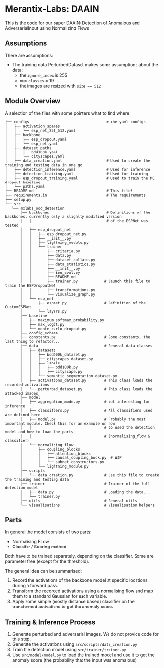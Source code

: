 # Merantix-Labs: DAAIN 

This is the code for our paper DAAIN: Detection of Anomalous and AdversarialInput using Normalizing Flows

## Assumptions

There are assumptions:

- The training data PerturbedDataset makes some assumptions about the data:
    - the `ignore_index` is 255
    - `num_classes` = 19
    - the images are resized with `size == 512`

## Module Overview

A selection of the files with some pointers what to find where

```
├── configs                                   # The yaml configs
│   ├── activation_spaces
│   │   └── esp_net_256_512.yaml
│   ├── backbone
│   │   ├── esp_dropout.yaml
│   │   └── esp_net.yaml
│   ├── dataset_paths
│   │   ├── bdd100k.yaml
│   │   └── cityscapes.yaml
│   ├── data_creation.yaml                    # Used to create the training and testing data in one go
│   ├── detection_inference.yaml              # Used for inference
│   ├── detection_training.yaml               # Used for training
│   ├── esp_dropout_training.yaml             # Used to train the MC dropout baseline
│   └── paths.yaml
├── README.md                                 # This file!
├── requirements.in                           # The requirements
├── setup.py
└── src
   └── mxlabs_ood_detection
       ├── backbones                          # Definitions of the backbones, currently only a slighlty modified version 
       │   │                                  # of the ESPNet was tested
       │   ├── esp_dropout_net
       │   │   ├── esp_dropout_net.py
       │   │   ├── __init__.py
       │   │   ├── lightning_module.py
       │   │   └── trainer
       │   │       ├── criteria.py
       │   │       ├── data.py
       │   │       ├── dataset_collate.py
       │   │       ├── data_statistics.py
       │   │       ├── __init__.py
       │   │       ├── iou_eval.py
       │   │       ├── README.md
       │   │       ├── trainer.py            # launch this file to train the ESPDropoutNet
       │   │       ├── transformations.py
       │   │       └── visualize_graph.py
       │   └── esp_net
       │       ├── espnet.py                 # Definition of the CustomESPNet
       │       └── layers.py
       ├── baseline
       │   ├── maximum_softmax_probability.py
       │   ├── max_logit.py
       │   └── monte_carlo_dropout.py
       ├── config_schema
       ├── constants.py                      # Some constants, the last thing to refactor...
       ├── data                              # General data classes
       │   ├── datasets
       │   │   ├── bdd100k_dataset.py
       │   │   ├── cityscapes_dataset.py
       │   │   ├── labels
       │   │   │   ├── bdd100k.py
       │   │   │   ├── cityscape.py
       │   │   └── semantic_segmentation_dataset.py
       │   ├── activations_dataset.py        # This class loads the recorded activations
       │   └── perturbed_dataset.py          # This class loads the attacked images
       ├── model
       │   ├── aggregation_mode.py           # Not interesting for inference
       │   ├── classifiers.py                # All classifiers used are defined here
       │   ├── model.py                      # Probably the most important module. Check this for an example on how 
       │   │                                 # to used the detection model and how to load the parts 
       │   │                                 # (normalising_flow & classifier)
       │   └── normalising_flow
       │       ├── coupling_blocks
       │       │   ├── attention_blocks
       │       │   ├── causal_coupling_bock.py  # WIP
       │       │   └── subnet_constructors.py    
       │       └── lightning_module.py
       ├── scripts
       │   └── data_creation.py              # Use this file to create the training and testing data
       ├── trainer                           # Trainer of the full detection model
       │   ├── data.py                       # Loading the data...
       │   └── trainer.py
       ├── utils                             # General utils
       └── visualisations                    # Visualisation helpers
```

## Parts

In general the model consists of two parts:

- Normalising FLow
- Classifer / Scoring method

Both have to be trained separately, depending on the classifier. Some are parameter free (except for the threshold). 

The general idea can be summarised:

1. Record the activations of the backbone model at specific locations during a forward pass.
2. Transform the recorded activations using a normalising flow and map them to a standard Gaussian for each variable.
3. Apply some simple (mostly distance based) classifier on the transformed activations to get the anomaly score.

## Training & Inference Process

1. Generate perturbed and adversarial images. We do not provide code for this step.
2. Generate the activations using `src/scripts/data_creation.py`
3. Train the detection model using `src/trainer/trainer.py`
4. Use `src/model/model.py` to load the trained model and use it to get the anomaly score (the probability that the 
   input was anomalous).
   
